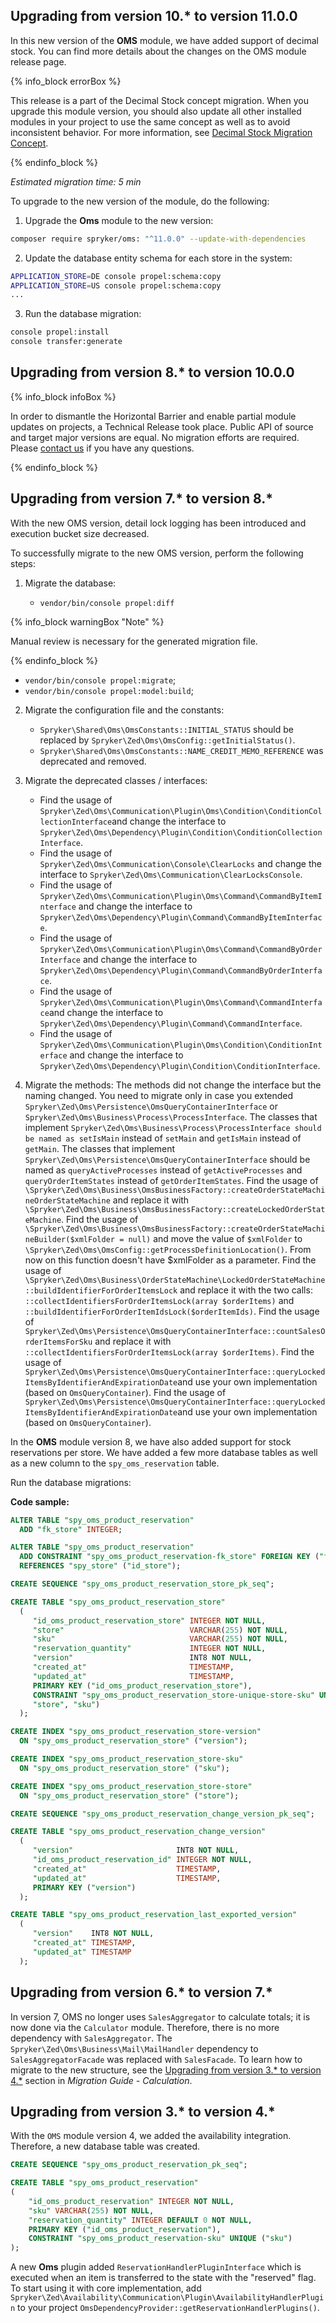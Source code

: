 

## Upgrading from version 10.* to version 11.0.0

In this new version of the **OMS** module, we have added support of decimal stock. You can find more details about the changes on the OMS module release page.

{% info_block errorBox %}

This release is a part of the Decimal Stock concept migration. When you upgrade this module version, you should also update all other installed modules in your project to use the same concept as well as to avoid inconsistent behavior. For more information, see [Decimal Stock Migration Concept](/docs/pbc/all/product-information-management/{{site.version}}/install-and-upgrade/decimal-stock-migration-concept.html).

{% endinfo_block %}

*Estimated migration time: 5 min*

To upgrade to the new version of the module, do the following:

1. Upgrade the **Oms** module to the new version:

```bash
composer require spryker/oms: "^11.0.0" --update-with-dependencies
```

2. Update the database entity schema for each store in the system:

```bash
APPLICATION_STORE=DE console propel:schema:copy
APPLICATION_STORE=US console propel:schema:copy
...
```

3. Run the database migration:

```bash
console propel:install
console transfer:generate
```


## Upgrading from version 8.* to version 10.0.0

{% info_block infoBox %}

In order to dismantle the Horizontal Barrier and enable partial module updates on projects, a Technical Release took place. Public API of source and target major versions are equal. No migration efforts are required. Please [contact us](https://spryker.com/en/support/) if you have any questions.

{% endinfo_block %}

## Upgrading from version 7.* to version 8.*

With the new OMS version, detail lock logging has been introduced and execution bucket size decreased.

To successfully migrate to the new OMS version, perform the following steps:

1. Migrate the database:

   * `vendor/bin/console propel:diff`

{% info_block warningBox "Note" %}

Manual review is necessary for the generated migration file.

{% endinfo_block %}

   * `vendor/bin/console propel:migrate`;    
   * `vendor/bin/console propel:model:build`;

2. Migrate the configuration file and the constants:

   * `Spryker\Shared\Oms\OmsConstants::INITIAL_STATUS` should be replaced by `Spryker\Zed\Oms\OmsConfig::getInitialStatus()`.
   * `Spryker\Shared\Oms\OmsConstants::NAME_CREDIT_MEMO_REFERENCE` was deprecated and removed.

3. Migrate the deprecated classes / interfaces:

   * Find the usage of `Spryker\Zed\Oms\Communication\Plugin\Oms\Condition\ConditionCollectionInterface`and change the interface to `Spryker\Zed\Oms\Dependency\Plugin\Condition\ConditionCollectionInterface`.
   * Find the usage of `Spryker\Zed\Oms\Communication\Console\ClearLocks` and change the interface to `Spryker\Zed\Oms\Communication\ClearLocksConsole`.
   * Find the usage of `Spryker\Zed\Oms\Communication\Plugin\Oms\Command\CommandByItemInterface` and change the interface to `Spryker\Zed\Oms\Dependency\Plugin\Command\CommandByItemInterface`.
   * Find the usage of `Spryker\Zed\Oms\Communication\Plugin\Oms\Command\CommandByOrderInterface` and change the interface to `Spryker\Zed\Oms\Dependency\Plugin\Command\CommandByOrderInterface`.
   * Find the usage of `Spryker\Zed\Oms\Communication\Plugin\Oms\Command\CommandInterface`and change the interface to `Spryker\Zed\Oms\Dependency\Plugin\Command\CommandInterface`.
   * Find the usage of `Spryker\Zed\Oms\Communication\Plugin\Oms\Condition\ConditionInterface` and change the interface to `Spryker\Zed\Oms\Dependency\Plugin\Condition\ConditionInterface`.

4. Migrate the methods:
The methods did not change the interface but the naming changed. You need to migrate only in case you extended `Spryker\Zed\Oms\Persistence\OmsQueryContainerInterface` or `Spryker\Zed\Oms\Business\Process\ProcessInterface`.
The classes that implement `Spryker\Zed\Oms\Business\Process\ProcessInterface should be named as setIsMain` instead of `setMain` and `getIsMain` instead of `getMain`.
The classes that implement `Spryker\Zed\Oms\Persistence\OmsQueryContainerInterface` should be named as `queryActiveProcesses` instead of `getActiveProcesses` and `queryOrderItemStates` instead of `getOrderItemStates`.
Find the usage of `\Spryker\Zed\Oms\Business\OmsBusinessFactory::createOrderStateMachineOrderStateMachine` and replace it with `\Spryker\Zed\Oms\Business\OmsBusinessFactory::createLockedOrderStateMachine`.
Find the usage of `\Spryker\Zed\Oms\Business\OmsBusinessFactory::createOrderStateMachineBuilder($xmlFolder = null)` and move the value of `$xmlFolder` to `\Spryker\Zed\Oms\OmsConfig::getProcessDefinitionLocation()`. From now on this function doesn't have $xmlFolder as a parameter.
Find the usage of `\Spryker\Zed\Oms\Business\OrderStateMachine\LockedOrderStateMachine::buildIdentifierForOrderItemsLock` and replace it with the two calls: `::collectIdentifiersForOrderItemsLock(array $orderItems)` and `::buildIdentifierForOrderItemIdsLock($orderItemIds)`.
Find the usage of `Spryker\Zed\Oms\Persistence\OmsQueryContainerInterface::countSalesOrderItemsForSku` and replace it with `::collectIdentifiersForOrderItemsLock(array $orderItems)`.
Find the usage of `Spryker\Zed\Oms\Persistence\OmsQueryContainerInterface::queryLockedItemsByIdentifierAndExpirationDate`and use your own implementation (based on `OmsQueryContainer`).
Find the usage of `Spryker\Zed\Oms\Persistence\OmsQueryContainerInterface::queryLockedItemsByIdentifierAndExpirationDate`and use your own implementation (based on `OmsQueryContainer`).

In the **OMS** module version 8, we have also added support for stock reservations per store. We have added a few more database tables as well as a new column to the `spy_oms_reservation` table.

Run the database migrations:

**Code sample:**

```sql
ALTER TABLE "spy_oms_product_reservation"
  ADD "fk_store" INTEGER;

ALTER TABLE "spy_oms_product_reservation"
  ADD CONSTRAINT "spy_oms_product_reservation-fk_store" FOREIGN KEY ("fk_store")
  REFERENCES "spy_store" ("id_store");

CREATE SEQUENCE "spy_oms_product_reservation_store_pk_seq";

CREATE TABLE "spy_oms_product_reservation_store"
  (
     "id_oms_product_reservation_store" INTEGER NOT NULL,
     "store"                            VARCHAR(255) NOT NULL,
     "sku"                              VARCHAR(255) NOT NULL,
     "reservation_quantity"             INTEGER NOT NULL,
     "version"                          INT8 NOT NULL,
     "created_at"                       TIMESTAMP,
     "updated_at"                       TIMESTAMP,
     PRIMARY KEY ("id_oms_product_reservation_store"),
     CONSTRAINT "spy_oms_product_reservation_store-unique-store-sku" UNIQUE (
     "store", "sku")
  );

CREATE INDEX "spy_oms_product_reservation_store-version"
  ON "spy_oms_product_reservation_store" ("version");

CREATE INDEX "spy_oms_product_reservation_store-sku"
  ON "spy_oms_product_reservation_store" ("sku");

CREATE INDEX "spy_oms_product_reservation_store-store"
  ON "spy_oms_product_reservation_store" ("store");

CREATE SEQUENCE "spy_oms_product_reservation_change_version_pk_seq";

CREATE TABLE "spy_oms_product_reservation_change_version"
  (
     "version"                       INT8 NOT NULL,
     "id_oms_product_reservation_id" INTEGER NOT NULL,
     "created_at"                    TIMESTAMP,
     "updated_at"                    TIMESTAMP,
     PRIMARY KEY ("version")
  );

CREATE TABLE "spy_oms_product_reservation_last_exported_version"
  (
     "version"    INT8 NOT NULL,
     "created_at" TIMESTAMP,
     "updated_at" TIMESTAMP
  );
```

## Upgrading from version 6.* to version 7.*

In version 7, OMS no longer uses `SalesAggregator` to calculate totals; it is now done via the `Calculator` module. Therefore, there is no more dependency with `SalesAggregator`.
The `Spryker\Zed\Oms\Business\Mail\MailHandler` dependency to `SalesAggregatorFacade` was replaced with `SalesFacade`.
To learn how to migrate to the new structure, see the [Upgrading from version 3.* to version 4.*](/docs/scos/dev/module-migration-guides/migration-guide-calculation.html#upgrading-from-version-3-to-version-4) section in *Migration Guide - Calculation*.

## Upgrading from version 3.* to version 4.*

With the `OMS` module version 4, we added the availability integration. Therefore, a new database table was created.

```sql
CREATE SEQUENCE "spy_oms_product_reservation_pk_seq";

CREATE TABLE "spy_oms_product_reservation"
(
    "id_oms_product_reservation" INTEGER NOT NULL,
    "sku" VARCHAR(255) NOT NULL,
    "reservation_quantity" INTEGER DEFAULT 0 NOT NULL,
    PRIMARY KEY ("id_oms_product_reservation"),
    CONSTRAINT "spy_oms_product_reservation-sku" UNIQUE ("sku")
);
```

A new **Oms** plugin added `ReservationHandlerPluginInterface` which is executed when an item is transferred to the state with the "reserved" flag.
To start using it with core implementation, add `Spryker\Zed\Availability\Communication\Plugin\AvailabilityHandlerPlugin` to your project `OmsDependencyProvider::getReservationHandlerPlugins()`.
